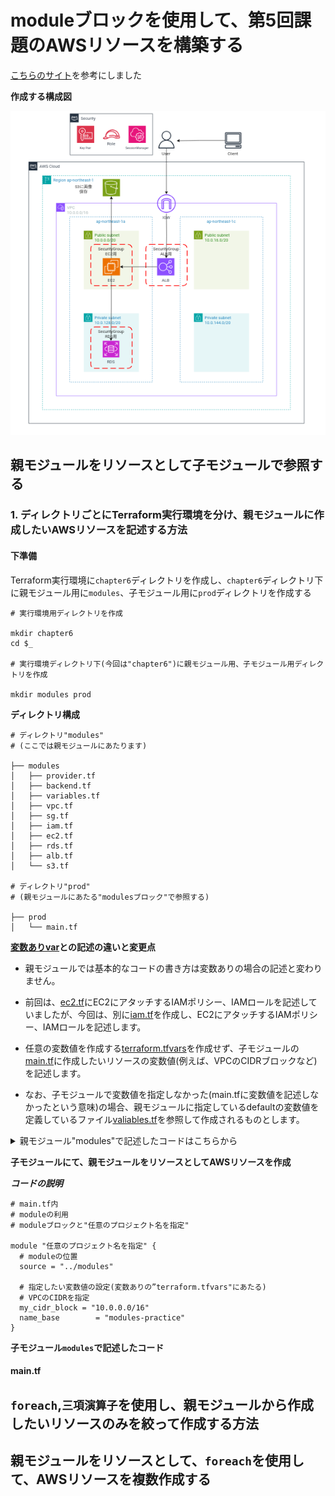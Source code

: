 # moduleブロックを使用して、第5回課題のAWSリソースを構築する

[こちらのサイト](https://github.com/cnc4e/terraform-practice/blob/main/step5-module/README.md)を参考にしました

**作成する構成図**

![](../task/images/tf-1.png)

## 親モジュールをリソースとして子モジュールで参照する

### 1. ディレクトリごとにTerraform実行環境を分け、親モジュールに作成したいAWSリソースを記述する方法

#### 下準備
Terraform実行環境に`chapter6`ディレクトリを作成し、`chapter6`ディレクトリ下に親モジュール用に`modules`、子モジュール用に`prod`ディレクトリを作成する

```
# 実行環境用ディレクトリを作成

mkdir chapter6
cd $_

# 実行環境ディレクトリ下(今回は"chapter6")に親モジュール用、子モジュール用ディレクトリを作成

mkdir modules prod
```

**ディレクトリ構成**

```
# ディレクトリ"modules"
# (ここでは親モジュールにあたります)

├── modules
│   ├── provider.tf
│   ├── backend.tf
│   ├── variables.tf
│   ├── vpc.tf
│   ├── sg.tf
│   ├── iam.tf
│   ├── ec2.tf
│   ├── rds.tf
│   ├── alb.tf
│   └── s3.tf

# ディレクトリ"prod"
# (親モジュールにあたる"modulesブロック"で参照する)

├── prod
│   └── main.tf
```

**[変数ありvar](../var/var.md)との記述の違いと変更点**

* 親モジュールでは基本的なコードの書き方は変数ありの場合の記述と変わりません。
* 前回は、[ec2.tf](../var/ec2.tf)にEC2にアタッチするIAMポリシー、IAMロールを記述していましたが、今回は、別に[iam.tf](./file-1/iam.tf)を作成し、EC2にアタッチするIAMポリシー、IAMロールを記述します。

* 任意の変数値を作成する[terraform.tfvars](../var/terraform.tfvars)を作成せず、子モジュールの[main.tf]()に作成したいリソースの変数値(例えば、VPCのCIDRブロックなど)を記述します。
* なお、子モジュールで変数値を指定しなかった(main.tfに変数値を記述しなかったという意味)の場合、親モジュールに指定しているdefaultの変数値を定義しているファイル[valiables.tf](./file-1/variables.tf)を参照して作成されるものとします。

<details><summary>親モジュール"modules"で記述したコードはこちらから</summary>

#### provider.tf

[作成したコードはこちら](./file-1/provider.tf)

#### backend.tf

[作成したコードはこちら](./file-1/backend.tf)

#### variables.tf

[作成したコードはこちら](./file-1/variables.tf)

#### vpc.tf

[作成したコードはこちら](./file-1/vpc.tf)

#### sg.tf

[作成したコードはこちら](./file-1/sg.tf)

#### iam.tf

[作成したコードはこちら](./file-1/iam.tf)

#### ec2.tf

[作成したコードはこちら](./file-1/ec2.tf)

#### rds.tf

[作成したコードはこちら](./file-1/rds.tf)

#### alb.tf

[作成したコードはこちら](./file-1/alb.tf)

#### s3.tf

[作成したコードはこちら](./file-1/s3.tf)

#### main.tf

</details>

**子モジュールにて、親モジュールをリソースとしてAWSリソースを作成**

***コードの説明***
```
# main.tf内
# moduleの利用
# moduleブロックと"任意のプロジェクト名を指定"

module "任意のプロジェクト名を指定" {
  # moduleの位置
  source = "../modules"

  # 指定したい変数値の設定(変数ありの”terraform.tfvars"にあたる)
  # VPCのCIDRを指定
  my_cidr_block = "10.0.0.0/16"
  name_base        = "modules-practice"
}
```

**子モジュール`modules`で記述したコード**

#### main.tf

## `foreach`,`三項演算子`を使用し、親モジュールから作成したいリソースのみを絞って作成する方法

## 親モジュールをリソースとして、`foreach`を使用して、AWSリソースを複数作成する

